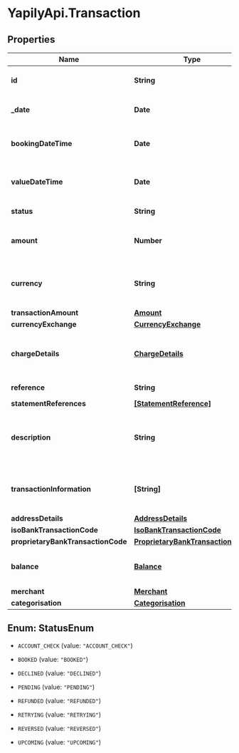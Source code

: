 # YapilyApi.Transaction

## Properties
Name | Type | Description | Notes
------------ | ------------- | ------------- | -------------
**id** | **String** | Transaction Id returned by the institution if present | [optional] 
**_date** | **Date** | Transaction date as defined by the institution | [optional] 
**bookingDateTime** | **Date** | Date and (if available) time that transaction is posted | [optional] 
**valueDateTime** | **Date** | The actual or expected date and time transaction is cleared | [optional] 
**status** | **String** | The status of the transaction | [optional] 
**amount** | **Number** | Deprecated. Use the amount value in &#x60;transactionAmount&#x60; instead | [optional] 
**currency** | **String** | Deprecated. Use the currency value in &#x60;transactionAmount&#x60; instead | [optional] 
**transactionAmount** | [**Amount**](Amount.md) |  | [optional] 
**currencyExchange** | [**CurrencyExchange**](CurrencyExchange.md) |  | [optional] 
**chargeDetails** | [**ChargeDetails**](ChargeDetails.md) | If present, contains details of any charges applied during this transaction | [optional] 
**reference** | **String** | Transaction reference | [optional] 
**statementReferences** | [**[StatementReference]**](StatementReference.md) |  | [optional] 
**description** | **String** | Unstructured text containing details of the transaction. Usage varies according to the institution | [optional] 
**transactionInformation** | **[String]** | Further information related to the transaction. Usage varies according to the institution | [optional] 
**addressDetails** | [**AddressDetails**](AddressDetails.md) |  | [optional] 
**isoBankTransactionCode** | [**IsoBankTransactionCode**](IsoBankTransactionCode.md) |  | [optional] 
**proprietaryBankTransactionCode** | [**ProprietaryBankTransactionCode**](ProprietaryBankTransactionCode.md) |  | [optional] 
**balance** | [**Balance**](Balance.md) | Running account balance after transaction has been applied | [optional] 
**merchant** | [**Merchant**](Merchant.md) | Merchant details | [optional] 
**categorisation** | [**Categorisation**](Categorisation.md) | Categorisation | [optional] 


<a name="StatusEnum"></a>
## Enum: StatusEnum


* `ACCOUNT_CHECK` (value: `"ACCOUNT_CHECK"`)

* `BOOKED` (value: `"BOOKED"`)

* `DECLINED` (value: `"DECLINED"`)

* `PENDING` (value: `"PENDING"`)

* `REFUNDED` (value: `"REFUNDED"`)

* `RETRYING` (value: `"RETRYING"`)

* `REVERSED` (value: `"REVERSED"`)

* `UPCOMING` (value: `"UPCOMING"`)




